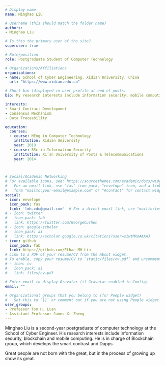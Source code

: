 ```yaml
---
# Display name
name: Minghao Liu

# Username (this should match the folder name)
authors:
- Minghao Liu

# Is this the primary user of the site?
superuser: true

# Role/position
role: Postgraduate Student of Computer Technology

# Organizations/Affiliations
organizations:
- name: School of Cyber Engineering, Xidian University, China
  url: "https://www.xidian.edu.cn"

# Short bio (displayed in user profile at end of posts)
bio: My research interests include information security, mobile computing and blockchain.

interests:
- Smart Contract Development
- Consensus Mechanism
- Data Traceability

education:
  courses:
  - course: MEng in Computer Technology
    institution: Xidian University
    year: 2018
  - course: BSc in Information Security
    institution: Xi’an University of Posts & Telecommunications
    year: 2014 

    

# Social/Academic Networking
# For available icons, see: https://sourcethemes.com/academic/docs/widgets/#icons
#   For an email link, use "fas" icon pack, "envelope" icon, and a link in the
#   form "mailto:your-email@example.com" or "#contact" for contact widget.
social:
- icon: envelope
  icon_pack: fas
  link: 'lmh.xdu@gmail.com'  # For a direct email link, use "mailto:test@example.org".
# - icon: twitter
#   icon_pack: fab
#   link: https://twitter.com/GeorgeCushen
# - icon: google-scholar
#   icon_pack: ai
#   link: https://scholar.google.co.uk/citations?user=sIwtMXoAAAAJ
- icon: github
  icon_pack: fab
  link: https://github.com/Ethan-MH-Liu
# Link to a PDF of your resume/CV from the About widget.
# To enable, copy your resume/CV to `static/files/cv.pdf` and uncomment the lines below.  
# - icon: cv
#   icon_pack: ai
#   link: files/cv.pdf

# Enter email to display Gravatar (if Gravatar enabled in Config)
email: ""
  
# Organizational groups that you belong to (for People widget)
#   Set this to `[]` or comment out if you are not using People widget.  
user_groups:
- Professor Tom H. Luan
- Assistant Professor James Xi Zheng
---
```


Minghao Liu is a second-year postgraduate of computer technology at the School of Cyber Engineer. His research interests include information security, blockchain and mobile computing. He is in charge of Blockchain group, which develops the smart contrast and Dapps.

Great people are not born with the great, but in the process of growing up show its great.
